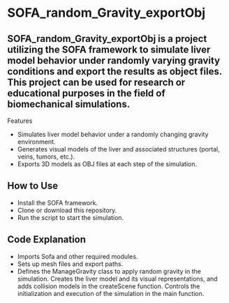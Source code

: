 
# SOFA_random_Gravity_exportObj

## SOFA_random_Gravity_exportObj is a project utilizing the SOFA framework to simulate liver model behavior under randomly varying gravity conditions and export the results as object files. This project can be used for research or educational purposes in the field of biomechanical simulations.
Features

 -   Simulates liver model behavior under a randomly changing gravity environment.
 -   Generates visual models of the liver and associated structures (portal, veins, tumors, etc.).
 -   Exports 3D models as OBJ files at each step of the simulation.

## How to Use

 -   Install the SOFA framework.
 -   Clone or download this repository.
 -   Run the script to start the simulation.

## Code Explanation

 -   Imports Sofa and other required modules.
 -   Sets up mesh files and export paths.
 -   Defines the ManageGravity class to apply random gravity in the simulation.
    Creates the liver model and its visual representations, and adds collision models in the createScene function.
    Controls the initialization and execution of the simulation in the main function.

